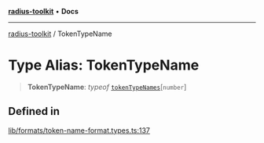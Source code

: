 [**radius-toolkit**](../README.md) • **Docs**

***

[radius-toolkit](../globals.md) / TokenTypeName

# Type Alias: TokenTypeName

> **TokenTypeName**: *typeof* [`tokenTypeNames`](../variables/tokenTypeNames.md)\[`number`\]

## Defined in

[lib/formats/token-name-format.types.ts:137](https://github.com/rangle/radius-token-tango/blob/0fa25351e79af51a833bcebadbd83e27a9791a4f/packages/radius-toolkit/src/lib/formats/token-name-format.types.ts#L137)
